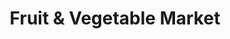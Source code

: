 ---
title: "Fruit & Vegetable Market"
url: /surrey/fruit-and-vegetable-market/
shop: greengrocer
---